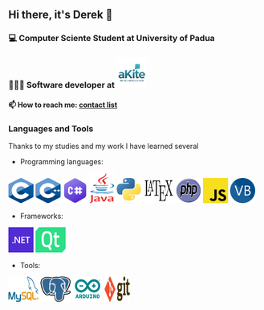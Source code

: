 ## Hi there, it's Derek 👋

<!--
**DerekGusatto02/DerekGusatto02** is a ✨ _special_ ✨ repository because its `README.md` (this file) appears on your GitHub profile.

Here are some ideas to get you started:

- 🔭 I’m currently working on ...
- 🌱 I’m currently learning ...
- 👯 I’m looking to collaborate on ...
- 🤔 I’m looking for help with ...
- 💬 Ask me about ...
- 📫 How to reach me: ...
- 😄 Pronouns: ...
- ⚡ Fun fact: ...
-->

### 💻 Computer Sciente Student at University of Padua
### 👨🏼‍💻 Software developer at [<img src="img/akite_logo.jpeg" alt="akite logo" width="60" height="60">](https://akite.net)

#### 📫 How to reach me: [contact list](https://linktr.ee/derekgusatto)

### Languages and Tools 
Thanks to my studies and my work I have learned several
- Programming languages: 

[<img src="img/c.png" alt="C" width="50" height="50">](https://www.cprogramming.com)
[<img src="img/c++.png" alt="C++" width="50" height="50">](https://cplusplus.com)
[<img src="img/csharp.png" alt="C#" width="50" height="50">](https://learn.microsoft.com/en-us/dotnet/csharp/)
[<img src="img/java.png" alt="Java" width="50" height="60">](https://www.java.com/en/)
[<img src="img/python.png" alt="Python" width="50" height="50">](https://www.python.org)
[<img src="img/latex.png" alt="Latex" width="60" height="50">](https://www.latex-project.org)
[<img src="img/php.png" alt="php" width="50" height="50">](https://www.php.net)
[<img src="img/js.png" alt="javascript" width="50" height="50">](https://developer.mozilla.org/en-US/docs/Web/JavaScript)
[<img src="img/vb.png" alt="visual basic" width="50" height="50">](https://learn.microsoft.com/en-us/dotnet/visual-basic/)

- Frameworks:

[<img src="img/dotnet.png" alt="Dot Net" width="50" height="50">](https://dotnet.microsoft.com/en-us/)
[<img src="img/qt.png" alt="Qt" width="60" height="50">](https://www.qt.io)

- Tools:

[<img src="img/mysql.png" alt="Dot Net" width="60" height="50">](https://www.mysql.com)
[<img src="img/postgres.png" alt="Qt" width="60" height="50">](https://www.postgresql.org)
[<img src="img/arduino.png" alt="Dot Net" width="60" height="50">](https://www.arduino.cc)
[<img src="img/git.png" alt="Qt" width="50" height="50">](https://git-scm.com)
